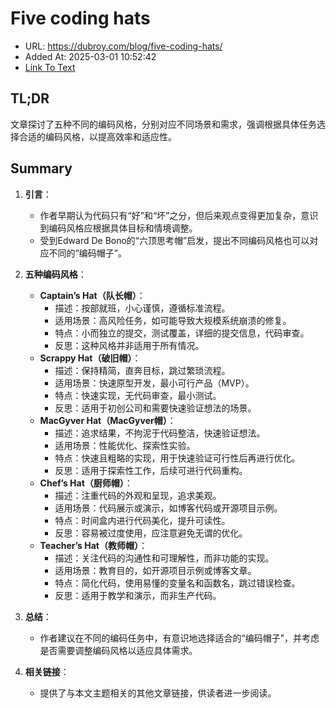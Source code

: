 # Five coding hats
- URL: https://dubroy.com/blog/five-coding-hats/
- Added At: 2025-03-01 10:52:42
- [Link To Text](2025-03-01-five-coding-hats_raw.md)

## TL;DR
文章探讨了五种不同的编码风格，分别对应不同场景和需求，强调根据具体任务选择合适的编码风格，以提高效率和适应性。

## Summary
1. **引言**：
   - 作者早期认为代码只有“好”和“坏”之分，但后来观点变得更加复杂，意识到编码风格应根据具体目标和情境调整。
   - 受到Edward De Bono的“六顶思考帽”启发，提出不同编码风格也可以对应不同的“编码帽子”。

2. **五种编码风格**：
   - **Captain’s Hat（队长帽）**：
     - 描述：按部就班，小心谨慎，遵循标准流程。
     - 适用场景：高风险任务，如可能导致大规模系统崩溃的修复。
     - 特点：小而独立的提交，测试覆盖，详细的提交信息，代码审查。
     - 反思：这种风格并非适用于所有情况。
   - **Scrappy Hat（破旧帽）**：
     - 描述：保持精简，直奔目标，跳过繁琐流程。
     - 适用场景：快速原型开发，最小可行产品（MVP）。
     - 特点：快速实现，无代码审查，最小测试。
     - 反思：适用于初创公司和需要快速验证想法的场景。
   - **MacGyver Hat（MacGyver帽）**：
     - 描述：追求结果，不拘泥于代码整洁，快速验证想法。
     - 适用场景：性能优化、探索性实验。
     - 特点：快速且粗略的实现，用于快速验证可行性后再进行优化。
     - 反思：适用于探索性工作，后续可进行代码重构。
   - **Chef’s Hat（厨师帽）**：
     - 描述：注重代码的外观和呈现，追求美观。
     - 适用场景：代码展示或演示，如博客代码或开源项目示例。
     - 特点：时间盒内进行代码美化，提升可读性。
     - 反思：容易被过度使用，应注意避免无谓的优化。
   - **Teacher’s Hat（教师帽）**：
     - 描述：关注代码的沟通性和可理解性，而非功能的实现。
     - 适用场景：教育目的，如开源项目示例或博客文章。
     - 特点：简化代码，使用易懂的变量名和函数名，跳过错误检查。
     - 反思：适用于教学和演示，而非生产代码。

3. **总结**：
   - 作者建议在不同的编码任务中，有意识地选择适合的“编码帽子”，并考虑是否需要调整编码风格以适应具体需求。

4. **相关链接**：
   - 提供了与本文主题相关的其他文章链接，供读者进一步阅读。
